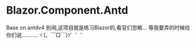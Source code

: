 # Blazor.Component.Antd
Base on antdv4
别闹,这项目就是练习Blazor的,看官们忽略...
等我要弄的时候给你们说...........ヾ(。￣□￣)ﾂ゜゜゜
